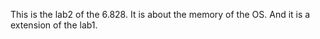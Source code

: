 This is the lab2 of the 6.828.
It is about the memory of the OS.
And it is a extension of the lab1.
